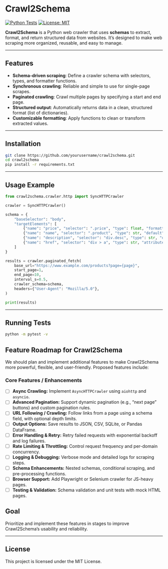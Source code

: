 # Crawl2Schema
[![Python Tests](https://github.com/cvcvka5/crawl2schema/actions/workflows/python-tests.yml/badge.svg)](https://github.com/cvcvka5/crawl2schema/actions/workflows/python-tests.yml)
[![License: MIT](https://img.shields.io/badge/License-MIT-yellow.svg)](https://opensource.org/licenses/MIT)

**Crawl2Schema** is a Python web crawler that uses **schemas** to extract, format, and return structured data from websites. It’s designed to make web scraping more organized, reusable, and easy to manage.

---

## Features

* **Schema-driven scraping**: Define a crawler schema with selectors, types, and formatter functions.
* **Synchronous crawling**: Reliable and simple to use for single-page scrapes.
* **Paginated crawling**: Crawl multiple pages by specifying a start and end page.
* **Structured output**: Automatically returns data in a clean, structured format (list of dictionaries).
* **Customizable formatting**: Apply functions to clean or transform extracted values.

---

## Installation

```bash
git clone https://github.com/yourusername/crawl2schema.git
cd crawl2schema
pip install -r requirements.txt
```

---

## Usage Example

```python
from crawl2schema.crawler.http import SyncHTTPCrawler

crawler = SyncHTTPCrawler()

schema = {
    "baseSelector": "body",
    "targetElements": [
        {"name": "price", "selector": ".price", "type": float, "formatter": lambda price: round(price, 2)},
        {"name": "name", "selector": ".product", "type": str, "default": "NO NAME"},
        {"name": "description", "selector": "div.desc", "type": str, "default": None, "formatter": lambda desc: desc.lower()[:10]},
        {"name": "href", "selector": "div > a", "type": str, "attribute": "href"},
    ]
}

results = crawler.paginated_fetch(
    base_url="https://www.example.com/products?page={page}",
    start_page=1,
    end_page=10,
    interval_s=0.5,
    crawler_schema=schema,
    headers={"User-Agent": "Mozilla/5.0"},
)

print(results)
```

---

## Running Tests

```bash
python -m pytest -v
```

## Feature Roadmap for Crawl2Schema

We should plan and implement additional features to make Crawl2Schema more powerful, flexible, and user-friendly. Proposed features include:

### Core Features / Enhancements

- [ ] **Async Crawling:** Implement `AsyncHTTPCrawler` using `aiohttp` and `asyncio`.
- [ ] **Advanced Pagination:** Support dynamic pagination (e.g., “next page” buttons) and custom pagination rules.
- [ ] **URL Following / Crawling:** Follow links from a page using a schema field, with optional depth limits.
- [ ] **Output Options:** Save results to JSON, CSV, SQLite, or Pandas DataFrame.
- [ ] **Error Handling & Retry:** Retry failed requests with exponential backoff and log failures.
- [ ] **Rate Limiting & Throttling:** Control request frequency and per-domain concurrency.
- [ ] **Logging & Debugging:** Verbose mode and detailed logs for scraping steps.
- [ ] **Schema Enhancements:** Nested schemas, conditional scraping, and pre-processing functions.
- [ ] **Browser Support:** Add Playwright or Selenium crawler for JS-heavy pages.
- [ ] **Testing & Validation:** Schema validation and unit tests with mock HTML pages.

## Goal

Prioritize and implement these features in stages to improve Crawl2Schema’s usability and reliability.


---

## License

This project is licensed under the MIT License.

